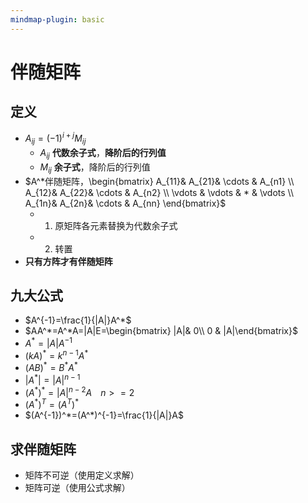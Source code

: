 ```yaml
---
mindmap-plugin: basic
---
```


# 伴随矩阵

## 定义
- $A_{ij}=(-1)^{i+j}M_{ij}$
	- $A_{ij}$ **代数余子式**，**降阶后的行列值**
	- $M_{ij}$ **余子式**，降阶后的行列值
- $A^*伴随矩阵，\begin{bmatrix}  A_{11}& A_{21}& \cdots  & A_{n1} \\  A_{12}& A_{22}& \cdots  & A_{n2} \\  \vdots & \vdots & * & \vdots \\  A_{1n}& A_{2n}& \cdots  & A_{nn} \end{bmatrix}$
	- 1. 原矩阵各元素替换为代数余子式
	- 2. 转置
- **只有方阵才有伴随矩阵**

## 九大公式
- $A^{-1}=\frac{1}{|A|}A^*$
- $AA^*=A^*A=|A|E=\begin{bmatrix}  |A|& 0\\ 0 &  |A|\end{bmatrix}$
- $A^*=|A|A^{-1}$
- $(kA)^*=k^{n-1}A^*$
- $(AB)^*=B^*A^*$
- $|A^*|=|A|^{n-1}$
- $(A^*)^*=|A|^{n-2}A \;\;\;\; n>=2$
- $(A^*)^T=(A^T)^*$
- $(A^{-1})^*=(A^*)^{-1}=\frac{1}{|A|}A$

## 求伴随矩阵
- 矩阵不可逆（使用定义求解）
- 矩阵可逆（使用公式求解）